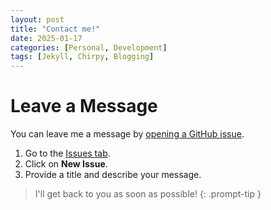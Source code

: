 ```yaml
---
layout: post
title: "Contact me!"
date: 2025-01-17
categories: [Personal, Development]
tags: [Jekyll, Chirpy, Blogging]
---
```

# Leave a Message

You can leave me a message by [opening a GitHub issue](https://github.com/DhruvChopra1/DhruvChopra1.github.io/issues).

1. Go to the [Issues tab](https://github.com/DhruvChopra1/DhruvChopra1.github.io/issues).
2. Click on **New Issue**.
3. Provide a title and describe your message.


> I'll get back to you as soon as possible!
{: .prompt-tip }
